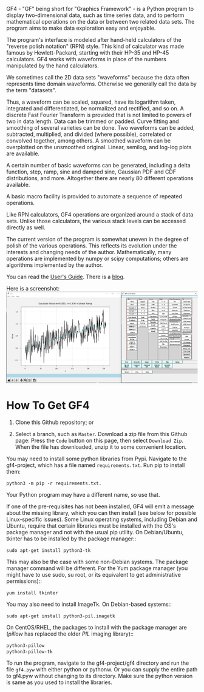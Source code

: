 GF4 - "GF" being short for "Graphics Framework" - is a Python program to display
two-dimensional data, such as time series data, and to perform mathematical
operations on the data or between two related data sets. The program aims to
make data exploration easy and enjoyable.

The program's interface is modeled after hand-held calculators of the "reverse
polish notation" (RPN) style. This kind of calculator was made famous by
Hewlett-Packard, starting with their HP-35 and HP-45 calculators. GF4 works with
waveforms in place of the numbers manipulated by the hand calculators.

We sometimes call the 2D data sets "waveforms" because the data often represents
time domain waveforms. Otherwise we generally call the data by the term
"datasets".

Thus, a waveform can be scaled, squared, have its logarithm taken, integrated
and differentiated, be normalized and rectified, and so on. A discrete Fast
Fourier Transform is provided that is not limited to powers of two in data
length. Data can be trimmed or padded. Curve fitting and smoothing of several
varieties can be done. Two waveforms can be added, subtracted, multiplied, and
divided (where possible), correlated or convolved together, among others. A
smoothed waveform can be overplotted on the unsmoothed original. Linear,
semilog, and log-log plots are available.

A certain number of basic waveforms can be generated, including a delta
function, step, ramp, sine and damped sine, Gaussian PDF and CDF distributions,
and more. Altogether there are nearly 80 different operations available.

A basic macro facility is provided to automate a sequence of repeated
operations.

Like RPN calculators, GF4 operations are organized around a stack of data sets.
Unlike those calculators, the various stack levels can be accessed directly as
well.

The current version of the program is somewhat uneven in the degree of polish of
the various operations. This reflects its evolution under the interests and
changing needs of the author. Mathematically, many operations are implemented by
numpy or scipy computations; others are algorithms implemented by the author.

You can read the [User's Guide](http://tompassin.net/gf4/docs/GF4_Users_Guide.html).
There is a [blog](http://tompassin.net/gf4/blogsite/).

Here is a screenshot: ![Screenshot](gf4/doc/images/GF4_Screen_Example.png)

How To Get GF4
===============
1. Clone this Github repository; or

2. Select a branch, such as `Master`.  Download a zip file from this Github page:
Press the `Code` button on this page, then select `Download Zip`.  When the file
has downloaded, unzip it to some convenient location.

You may need to install some python libraries from Pypi.
Navigate to the gf4-project, which has a file named `requirements.txt`. Run pip 
to install them:

    python3 -m pip -r requirements.txt.

Your Python program may have a different name, so use that.

If one of the pre-requisites has not been installed, GF4 will emit a message about
the missing library, which you can then install (see below for possible Linux-specific
issues).
Some Linux operating systems, including Debian and Ubuntu, require that
certain libraries must be installed with the OS's package manager and not with 
the usual pip utility.  On Debian/Ubuntu, tkinter has to be installed by 
the package manager::

    sudo apt-get install python3-tk

This may also be the case with some non-Debian systems.
The package manager command will be different.  For the Yum package manager 
(you might have to use sudo, su root, or its equivalent to get administrative
permissions)::

    yum install tkinter

You may also need to install ImageTk.  On Debian-based systems::

    sudo apt-get install python3-pil.imagetk

On CentOS/RHEL, the packages to install with the package manager are (*pillow*
has replaced the older *PIL* imaging library)::

    python3-pillow
    python3-pillow-tk
To run the program, navigate to the gf4-project/gf4 directory and
run the file `gf4.pyw` with either python or pythonw.  Or you can supply the 
entire path to gf4.pyw without changing to its directory. Make sure the python
version is same as you used to install the libraries.
